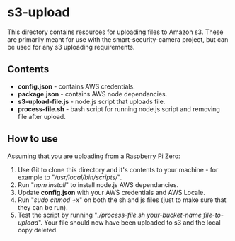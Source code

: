 
# s3-upload 

This directory contains resources for uploading files to Amazon s3.  These are primarily meant for use with the smart-security-camera project, but can be used for any s3 uploading requirements.

## Contents

* **config.json** - contains AWS credentials.
* **package.json** - contains AWS node dependancies.
* **s3-upload-file.js** - node.js script that uploads file.
* **process-file.sh** - bash script for running node.js script and removing file after upload.

## How to use

Assuming that you are uploading from a Raspberry Pi Zero:

1. Use Git to clone this directory and it's contents to your machine - for example to "*/usr/local/bin/scripts/*".
2. Run "*npm install*" to install node.js AWS dependancies.
3. Update **config.json** with your AWS credentials and AWS Locale.
4. Run "*sudo chmod +x*" on both the sh and js files (just to make sure that they can be run).
5. Test the script by running "*./process-file.sh your-bucket-name file-to-upload*".  Your file should now have been uploaded to s3 and the local copy deleted.

